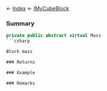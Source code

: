 ← [Index](Api-Index) ← [IMyCubeBlock](VRage.Game.ModAPI.Ingame.IMyCubeBlock)

### Summary

```csharp
private public abstract virtual Mass
```csharp

Block mass

### Returns

### Example

### Remarks

